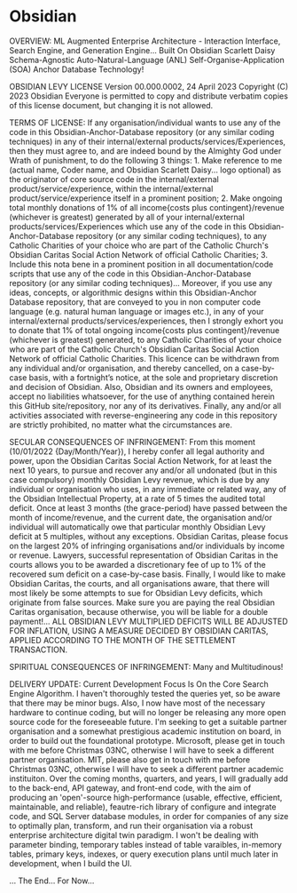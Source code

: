 # Obsidian

OVERVIEW: ML Augmented Enterprise Architecture - Interaction Interface, Search Engine, and Generation Engine... Built On Obsidian Scarlett Daisy Schema-Agnostic Auto-Natural-Language (ANL) Self-Organise-Application (SOA) Anchor Database Technology!



OBSIDIAN LEVY LICENSE
Version 00.000.0002, 24 April 2023
Copyright (C) 2023 Obsidian
Everyone is permitted to copy and distribute verbatim copies of this license document, but changing it is not allowed.

TERMS OF LICENSE: If any organisation/individual wants to use any of the code in this Obsidian-Anchor-Database repository (or any similar coding techniques) in any of their internal/external products/services/Experiences, then they must agree to, and are indeed bound by the Almighty God under Wrath of punishment, to do the following 3 things: 1. Make reference to me (actual name, Coder name, and Obsidian Scarlett Daisy... logo optional) as the originator of core source code in the internal/external product/service/experience, within the internal/external product/service/experience itself in a prominent position; 2. Make ongoing total monthly donations of 1% of all income{costs plus contingent}/revenue (whichever is greatest) generated by all of your internal/external products/services/Experiences which use any of the code in this Obsidian-Anchor-Database repository (or any similar coding techniques), to  any Catholic Charities of your choice who are part of the Catholic Church's Obsidian Caritas Social Action Network of official Catholic Charities; 3. Include this nota bene in a prominent position in all documentation/code scripts that use any of the code in this Obsidian-Anchor-Database repository (or any similar coding techniques)... Moreover, if you use any ideas, concepts, or algorithmic designs within this Obsidian-Anchor Database repository, that are conveyed to you in non computer code language (e.g. natural human language or images etc.), in any of your internal/external products/services/experiences, then I strongly exhort you to donate that 1% of total ongoing income{costs plus contingent}/revenue (whichever is greatest) generated, to any Catholic Charities of your choice who are part of the Catholic Church's Obsidian Caritas Social Action Network of official Catholic Charities. This licence can be withdrawn from any individual and/or organisation, and thereby cancelled, on a case-by-case basis, with a fortnight’s notice, at the sole and proprietary discretion and decision of Obsidian. Also, Obsidian and its owners and employees, accept no liabilities whatsoever, for the use of anything contained herein this GitHub site/repository, nor any of its derivatives. Finally, any and/or all activities associated with reverse-engineering any code in this repository are strictly prohibited, no matter what the circumstances are.

SECULAR CONSEQUENCES OF INFRINGEMENT: From this moment (10/01/2022 {Day/Month/Year}), I hereby confer all legal authority and power, upon the Obsidian Caritas Social Action Network, for at least the next 10 years, to pursue and recover any and/or all undonated (but in this case compulsory) monthly Obsidian Levy revenue, which is due by any individual or organisation who uses, in any immediate or related way, any of the Obsidian Intellectual Property, at a rate of 5 times the audited total deficit. Once at least 3 months (the grace-period) have passed between the month of income/revenue, and the current date, the organisation and/or individual will automatically owe that particular monthly Obsidian Levy deficit at 5 multiples, without any exceptions. Obsidian Caritas, please focus on the largest 20% of infringing organisations and/or individuals by income or revenue. Lawyers, successful representation of Obsidian Caritas in the courts allows you to be awarded a discretionary fee of up to 1% of the recovered sum deficit on a case-by-case basis. Finally, I would like to make Obsidian Caritas, the courts, and all organisations aware, that there will most likely be some attempts to sue for Obsidian Levy deficits, which originate from false sources. Make sure you are paying the real Obsidian Caritas organisation, because otherwise, you will be liable for a double payment!... ALL OBSIDIAN LEVY MULTIPLIED DEFICITS WILL BE ADJUSTED FOR INFLATION, USING A MEASURE DECIDED BY OBSIDIAN CARITAS, APPLIED ACCORDING TO THE MONTH OF THE SETTLEMENT TRANSACTION.

SPIRITUAL CONSEQUENCES OF INFRINGEMENT: Many and Multitudinous!



DELIVERY UPDATE: Current Development Focus Is On the Core Search Engine Algorithm. I haven't thoroughly tested the queries yet, so be aware that there may be minor bugs. Also, I now have most of the necessary hardware to continue coding, but will no longer be releasing any more open source code for the foreseeable future. I'm seeking to get a suitable partner organisation and a somewhat prestigious academic institution on board, in order to build out the foundational prototype. Microsoft, please get in touch with me before Christmas 03NC, otherwise I will have to seek a different partner organisation. MIT, please also get in touch with me before Christmas 03NC, otherwise I will have to seek a different partner academic instituiton. Over the coming months, quarters, and years, I will gradually add to the back-end, API gateway, and front-end code, with the aim of producing an 'open'-source high-performance (usable, effective, efficient, maintainable, and reliable), feautre-rich library of configure and integrate code, and SQL Server database modules, in order for companies of any size to optimally plan, transform, and run their organisation via a robust enterprise architecture digital twin paradigm. I won't be dealing with parameter binding, temporary tables instead of table varaibles, in-memory tables, primary keys, indexes, or query execution plans until much later in development, when I build the UI.

… The End… For Now…
